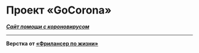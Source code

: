 # Проект «GoCorona»

***[Сайт помощи с короновирусом](https://github.com/shums89/go-corona/)***

---

**Верстка от [«Фрилансер по жизни»](https://www.youtube.com/channel/UCedskVwIKiZJsO8XdJdLKnA)**

